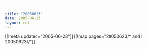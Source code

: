 ```yaml
---

title: "20050623"
date: 2005-06-23
layout: rut
---
```


[[!meta updated="2005-06-23"]]
[[!map pages="20050623/* and ! 20050623/*/*"]]
